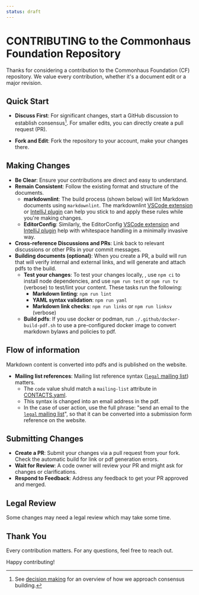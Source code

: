 ```yaml
---
status: draft
---
```

# CONTRIBUTING to the Commonhaus Foundation Repository

Thanks for considering a contribution to the Commonhaus Foundation (CF) repository. We value every contribution, whether it's a document edit or a major revision.

## Quick Start

- **Discuss First**: For significant changes, start a GitHub discussion to establish consensus[^1]. For smaller edits, you can directly create a pull request (PR).

- **Fork and Edit**: Fork the repository to your account, make your changes there.

## Making Changes

- **Be Clear**: Ensure your contributions are direct and easy to understand.
- **Remain Consistent**: Follow the existing format and structure of the documents.
    - **markdownlint**: The build process (shown below) will lint Markdown documents using `markdownlint`. The markdownlint [VSCode extension](https://marketplace.visualstudio.com/items?itemName=DavidAnson.vscode-markdownlint) or [IntelliJ plugin](https://plugins.jetbrains.com/plugin/20851-markdownlint) can help you stick to and apply these rules while you're making changes.
    - **EditorConfig**: Similarly, the EditorConfig [VSCode extension](https://marketplace.visualstudio.com/items?itemName=EditorConfig.EditorConfig) and [IntelliJ plugin](https://plugins.jetbrains.com/plugin/7294-editorconfig) help with whitespace handling in a minimally invasive way.
- **Cross-reference Discussions and PRs**: Link back to relevant discussions or other PRs in your commit messages.
- **Building documents (optional)**: When you create a PR, a build will run that will verify internal and external links, and will generate and attach pdfs to the build.
    - **Test your changes**: To test your changes locally, , use `npm ci` to install node dependencies, and use `npm run test` or `npm run tv` (verbose) to test/lint your content. These tasks run the following:
        - **Markdown linting**: `npm run lint`
        - **YAML syntax validation**: `npm run yaml`
        - **Markdown link checks**: `npm run links` or `npm run linksv` (verbose)
    - **Build pdfs**: If you use docker or podman, run `./.github/docker-build-pdf.sh` to use a pre-configured docker image to convert markdown bylaws and policies to pdf.

## Flow of information

Markdown content is converted into pdfs and is published on the website.

- **Mailing list references**: Mailing list reference syntax ([`legal` mailing list][CONTACTS.yaml]) matters.
    - The `code` value shuld match a `mailing-list` attribute in [CONTACTS.yaml][].
    - This syntax is changed into an email address in the pdf.
    - In the case of user action, use the full phrase: "send an email to the [`legal` mailing list][CONTACTS.yaml]", so that it can be converted into a submission form reference on the website.

[CONTACTS.yaml]: ./CONTACTS.yaml

## Submitting Changes

- **Create a PR**: Submit your changes via a pull request from your fork. Check the automatic build for link or pdf generation errors.
- **Wait for Review**: A code owner will review your PR and might ask for changes or clarifications.
- **Respond to Feedback**: Address any feedback to get your PR approved and merged.

## Legal Review

Some changes may need a legal review which may take some time.

## Thank You

Every contribution matters. For any questions, feel free to reach out.

Happy contributing!

[^1]: See [decision making](./bylaws/5-decision-making.md#general-decision-making) for an overview of how we approach consensus building.
